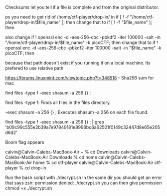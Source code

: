 Checksums let you tell if a file is complete and from the original distributor.

ps you need to get rid of /home/ctf-player/drop-in/ in if [ ! -f "/home/ctf-player/drop-in/$file_name" ]; then
change that to if [ ! -f "$file_name" ]; then

also change if ! openssl enc -d -aes-256-cbc -pbkdf2 -iter 100000 -salt -in "/home/ctf-player/drop-in/$file_name" -k picoCTF; then
change that to if ! openssl enc -d -aes-256-cbc -pbkdf2 -iter 100000 -salt -in "$file_name" -k picoCTF; then


because that path doesn't exist if you running it on a local machine. Its prefered to use relative path


https://forums.linuxmint.com/viewtopic.php?t=348518 - Sha256 sum for mac

find files -type f -exec shasum -a 256 {} \;

find files -type f: Finds all files in the files directory.

-exec shasum -a 256 {} \; Executes shasum -a 256 on each file found.

find files -type f -exec shasum -a 256 {} \; | grep 'b09c99c555e2b39a7e97849181e8996bc6a62501f0149c32447d8e65e205d6d2'

Boom flag appears

calvin@Calvin-Calebs-MacBook-Air ~ % cd Downloads 
calvin@Calvin-Calebs-MacBook-Air Downloads % cd home
calvin@Calvin-Calebs-MacBook-Air home % cd ctf-player 
calvin@Calvin-Calebs-MacBook-Air ctf-player % cd drop-in 

Run the bash script with ./decrypt.sh in the same dir
you should get an error that says zsh: permission denied: ./decrypt.sh
you can then give permission chmod +x ./decrypt.sh 

